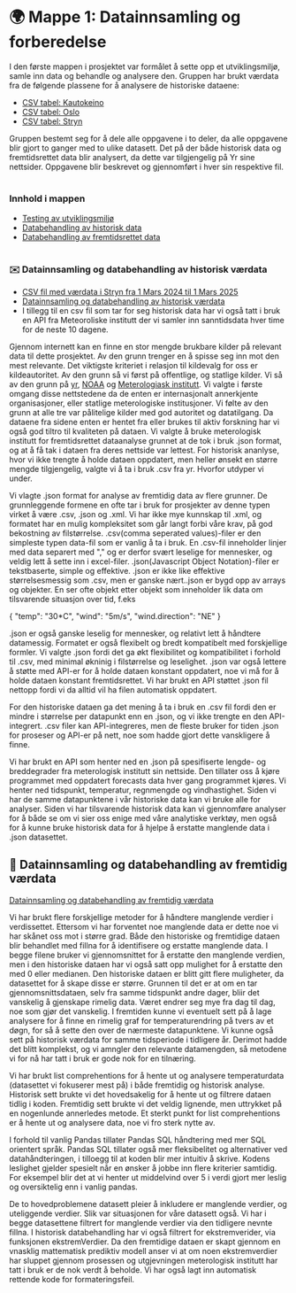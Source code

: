 
# 🌍 Mappe 1: Datainnsamling og forberedelse
I den første mappen i prosjektet var formålet å sette opp et utviklingsmiljø, samle inn data og behandle og analysere den. Gruppen har brukt værdata fra de følgende plassene for å analysere de historiske dataene:

- [CSV tabel: Kautokeino](../../data/Kautekeno_værdata.csv)
- [CSV tabel: Oslo](../../data/Oslo_værdata.csv)
- [CSV tabel: Stryn](../../data/Kroken_værdata.csv)


Gruppen bestemt seg for å dele alle oppgavene i to deler, da alle oppgavene blir gjort to ganger med to ulike datasett. Det på  der både historisk data og fremtidsrettet data blir analysert, da dette var tilgjengelig på Yr sine nettsider. Oppgavene blir beskrevet og gjennomført i hver sin respektive fil. 


#
### Innhold i mappen
- [Testing av utviklingsmiljø](../Mappe%201/utviklingsmiljø.ipynb)
- [Databehandling av historisk data](../Mappe%201/data_behandling_fremtid.ipynb)
- [Databehandling av fremtidsrettet data](../Mappe%201/data_behandling_fremtid.ipynb)

#
### ✉️ Datainnsamling og databehandling av historisk værdata

- [CSV fil med værdata i Stryn fra 1 Mars 2024 til 1 Mars 2025](data/table.csv)
- [Datainnsamling og databehandling av historisk værdata](src/data_behandling_historisk.ipynb)
- I tillegg til en csv fil som tar for seg historisk data har vi også tatt i bruk en API fra Meteoroliske institutt der vi samler inn sanntidsdata hver time for de neste 10 dagene. 

Gjennom internett kan en finne en stor mengde brukbare kilder på relevant data til dette prosjektet. Av den grunn trenger en å spisse seg inn mot den mest relevante. Det viktigste kriteriet i relasjon til kildevalg for oss er kildeautoritet. Av den grunn så vi først på offentlige, og statlige kilder. Vi så av den grunn på [yr](https://www.yr.no), [NOAA](https://www.ncei.noaa.gov/cdo-web/datasets) og [Meterologiask institutt](https://www.met.no/en/free-meteorological-data). Vi valgte i første omgang disse nettstedene da de enten er internasjonalt annerkjente organisasjoner, eller statlige meterologiske institusjoner. Vi følte av den grunn at alle tre var pålitelige kilder med god autoritet og datatilgang. Da dataene fra sidene enten er hentet fra eller brukes til aktiv forskning har vi også god tiltro til kvaliteten på dataen. Vi valgte å bruke meterologisk institutt for fremtidsrettet dataanalyse grunnet at de tok i bruk .json format, og at å få tak i dataen fra deres nettside var lettest. For historisk ananlyse, hvor vi ikke trengte å holde dataen oppdatert, men heller ønsekt en større mengde tilgjengelig, valgte vi å ta i bruk .csv fra yr. Hvorfor utdyper vi under. 

Vi vlagte .json format for analyse av fremtidig data av flere grunner. De grunnleggende formene en ofte tar i bruk for prosjekter av denne typen virket å være .csv, .json og .xml. Vi har ikke mye kunnskap til .xml, og formatet har en mulig kompleksitet som går langt forbi våre krav, på god bekostning av filstørrelse. .csv(comma seperated values)-filer er den simpleste typen data-fil som er vanlig å ta i bruk. En .csv-fil inneholder linjer med data separert med "," og er derfor svært leselige for mennesker, og veldig lett å sette inn i excel-filer. .json(Javascript Object Notation)-filer er tekstbaserte, simple og effektive. .json er ikke like effektive størrelsesmessig som .csv, men er ganske nært..json er bygd opp av arrays og objekter. En ser ofte objekt etter objekt som inneholder lik data om tilsvarende situasjon over tid, f.eks 

{
    "temp": "30*C",
    "wind": "5m/s",
    "wind.direction": "NE"
}

.json er også ganske leselig for mennesker, og relativt lett å håndtere datamessig. Formatet er også flexibelt og bredt kompatibelt med forskjellige formler. Vi valgte .json fordi det ga økt flexibilitet og kompatibilitet i forhold til .csv, med minimal økninig i filstørrelse og leselighet. .json var også lettere å støtte med API-er for å holde dataen konstant oppdatert, noe vi må for å holde dataen konstant fremtidsrettet. Vi har brukt en API støttet .json fil nettopp fordi vi da alltid vil ha filen automatisk oppdatert. 

For den historiske dataen ga det mening å ta i bruk en .csv fil fordi den er mindre i størrelse per datapunkt enn en .json, og vi ikke trengte en den API-integrert. .csv filer kan API-integreres, men de fleste bruker for tiden .json for proseser og API-er på nett, noe som hadde gjort dette vanskligere å finne. 

Vi har brukt en API som henter ned en .json på spesifiserte lengde- og breddegrader fra meterologisk institutt sin nettside. Den tillater oss å kjøre programmet med oppdatert forecasts data hver gang programmet kjøres. Vi henter ned tidspunkt, temperatur, regnmengde og vindhastighet. Siden vi har de samme datapunktene i vår historiske data kan vi bruke alle for analyser. Siden vi har tilsvarende historisk data kan vi gjennomføre analyser for å både se om vi sier oss enige med våre analytiske verktøy, men også for å kunne bruke historisk data for å hjelpe å erstatte manglende data i .json datasettet. 

## 🤖 Datainnsamling og databehandling av fremtidig værdata

[Datainnsamling og databehandling av fremtidig værdata](src/data_behandling_fremtid.ipynb)

Vi har brukt flere forskjellige metoder for å håndtere manglende verdier i verdissettet. Ettersom vi har forventet noe manglende data er dette noe vi har skånet oss mot i større grad. Både den historiske og fremtidige dataen blir behandlet med fillna for å identifisere og erstatte manglende data. I begge filene bruker vi gjennomsnittet for å erstatte den manglende verdien, men i den historiske dataen har vi også satt opp mulighet for å erstatte den med 0 eller medianen. Den historiske dataen er blitt gitt flere muligheter, da datasettet for å skape disse er større. Grunnen til det er at om en tar gjennomsnittsdataen, selv fra samme tidspunkt andre dager, bliir det vanskelig å gjenskape rimelig data. Været endrer seg mye fra dag til dag, noe som gjør det vanskelig. I fremtiden kunne vi eventuelt sett på å lage analysere for å finne en rimelig graf for temperaturendring på tvers av et døgn, for så å sette den over de nærmeste datapunktene. Vi kunne også sett på historisk værdata for samme tidsperiode i tidligere år. Derimot hadde det blitt komplekst, og vi amngler den relevante datamengden, så metodene vi for nå har tatt i bruk er gode nok for en tilnæring. 

Vi har brukt list comprehentions for å hente ut og analysere temperaturdata (datasettet vi fokuserer mest på) i både fremtidig og historisk analyse. Historisk sett brukte vi det hovedsakelig for å hente ut og filtrere dataen tidlig i koden. Fremtidig sett brukte vi det veldig lignende, men uttrykket på en nogenlunde annerledes metode. Et sterkt punkt for list comprehentions er å hente ut og analysere data, noe vi fro sterk nytte av. 

I forhold til vanlig Pandas tillater Pandas SQL håndtering med mer SQL orientert språk. Pandas SQL tillater også mer fleksibelitet og alternativer ved datahåndteringen, i tilloegg til at koden blir mer intuitiv å skrive. Kodens leslighet gjelder spesielt når en ønsker å jobbe inn flere kriterier samtidig. For eksempel blir det at vi henter ut middelvind over 5 i verdi gjort mer leslig og oversiktelig enn i vanlig pandas. 

De to hovedproblemene datasett pleier å inkludere er manglende verdier, og uteliggende verdier. Slik var situasjonen for våre datasett også. Vi har i begge datasettene filtrert for manglende verdier via den tidligere nevnte fillna. I historisk databehandling har vi også filtrert for ekstremverider, via funksjonen ekstremVerdier. Da den fremtidige dataen er skapt gjennom en vnasklig mattematisk prediktiv modell anser vi at om noen ekstremverdier har sluppet gjennom prosessen og utgjevningen meterologisk institutt har tatt i bruk er de nok verdt å beholde. Vi har også lagt inn automatisk rettende kode for formateringsfeil. 
